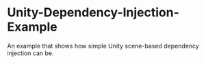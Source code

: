 # Unity-Dependency-Injection-Example
An example that shows how simple Unity scene-based dependency injection can be.
